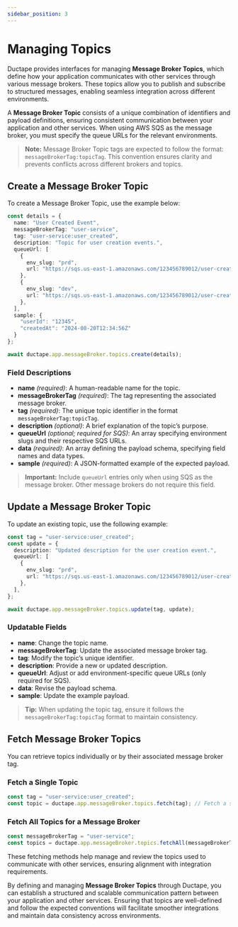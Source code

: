 ```yaml
---
sidebar_position: 3 
---
```


# Managing Topics

Ductape provides interfaces for managing **Message Broker Topics**, which define how your application communicates with other services through various message brokers. These topics allow you to publish and subscribe to structured messages, enabling seamless integration across different environments.

A **Message Broker Topic** consists of a unique combination of identifiers and payload definitions, ensuring consistent communication between your application and other services. When using AWS SQS as the message broker, you must specify the queue URLs for the relevant environments.

> **Note:** Message Broker Topic tags are expected to follow the format: `messageBrokerTag:topicTag`. This convention ensures clarity and prevents conflicts across different brokers and topics.

## Create a Message Broker Topic

To create a Message Broker Topic, use the example below:

```typescript
const details = {
  name: "User Created Event",
  messageBrokerTag: "user-service",
  tag: "user-service:user_created",
  description: "Topic for user creation events.",
  queueUrl: [
    {
      env_slug: "prd",
      url: "https://sqs.us-east-1.amazonaws.com/123456789012/user-created-prd",
    },
    {
      env_slug: "dev",
      url: "https://sqs.us-east-1.amazonaws.com/123456789012/user-created-dev",
    },
  ],
  sample: { 
    "userId": "12345", 
    "createdAt": "2024-08-20T12:34:56Z" 
  }
};

await ductape.app.messageBroker.topics.create(details);
```

### Field Descriptions
- **name** *(required)*: A human-readable name for the topic.
- **messageBrokerTag** *(required)*: The tag representing the associated message broker.
- **tag** *(required)*: The unique topic identifier in the format `messageBrokerTag:topicTag`.
- **description** *(optional)*: A brief explanation of the topic’s purpose.
- **queueUrl** *(optional; required for SQS)*: An array specifying environment slugs and their respective SQS URLs.
- **data** *(required)*: An array defining the payload schema, specifying field names and data types.
- **sample** *(required)*: A JSON-formatted example of the expected payload.

> **Important:** Include `queueUrl` entries only when using SQS as the message broker. Other message brokers do not require this field.


## Update a Message Broker Topic

To update an existing topic, use the following example:

```typescript
const tag = "user-service:user_created";
const update = {
  description: "Updated description for the user creation event.",
  queueUrl: [
    {
      env_slug: "prd",
      url: "https://sqs.us-east-1.amazonaws.com/123456789012/user-created-prd-updated",
    },
  ],
};

await ductape.app.messageBroker.topics.update(tag, update);
```

### Updatable Fields
- **name**: Change the topic name.
- **messageBrokerTag**: Update the associated message broker tag.
- **tag**: Modify the topic’s unique identifier.
- **description**: Provide a new or updated description.
- **queueUrl**: Adjust or add environment-specific queue URLs (only required for SQS).
- **data**: Revise the payload schema.
- **sample**: Update the example payload.

> **Tip:** When updating the topic tag, ensure it follows the `messageBrokerTag:topicTag` format to maintain consistency.

## Fetch Message Broker Topics

You can retrieve topics individually or by their associated message broker tag.

### Fetch a Single Topic
```typescript
const tag = "user-service:user_created";
const topic = ductape.app.messageBroker.topics.fetch(tag); // Fetch a specific topic by its tag
```

### Fetch All Topics for a Message Broker
```typescript
const messageBrokerTag = "user-service";
const topics = ductape.app.messageBroker.topics.fetchAll(messageBrokerTag); // Fetch all topics under the specified message broker
```

These fetching methods help manage and review the topics used to communicate with other services, ensuring alignment with integration requirements.


By defining and managing **Message Broker Topics** through Ductape, you can establish a structured and scalable communication pattern between your application and other services. Ensuring that topics are well-defined and follow the expected conventions will facilitate smoother integrations and maintain data consistency across environments.

